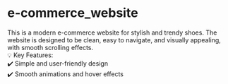 # e-commerce_website
This is a modern e-commerce website for stylish and trendy shoes. The website is designed to be clean, easy to navigate, and visually appealing, with smooth scrolling effects. 
<br>
💡 Key Features: 
<br>
✔️ Simple and user-friendly design 
<br>
✔️ Smooth animations and hover effects 
